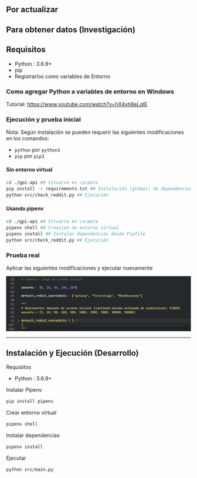## Por actualizar

## Para obtener datos (Investigación)

## Requisitos

- Python : 3.6.9+
- pip
- Registrarlos como variables de Entorno

### Como agregar Python a variables de entorno en Windows

Tutorial: https://www.youtube.com/watch?v=hX4yh8eLqlE

### Ejecución y prueba inicial

Nota: Según instalación se pueden requerir las siguientes modificaciones en los comandos:

- `python` por `python3`
- `pip` por `pip3`

#### Sin entorno virtual

```bash
cd ./gpi-api ## Situarse en carpeta
pip install -r requirements.txt ## Instalación (global) de dependencias
python src/check_reddit.py ## Ejecución
```

#### Usando pipenv

```bash
cd ./gpi-api ## Situarse en carpeta
pipenv shell ## Creación de entorno virtual
pipenv install ## Instalar dependencias desde Pipfile
python src/check_reddit.py ## Ejecución
```

### Prueba real

Aplicar las siguientes modificaciones y ejecutar nuevamente

![](docs/modificacion.png)

---

## Instalación y Ejecución (Desarrollo)

Requisitos

- Python : 3.6.9+

Instalar Pipenv

```bash
pip install pipenv
```

Crear entorno virtual

```bash
pipenv shell
```

Instalar dependencias

```bash
pipenv install
```

Ejecutar

```bash
python src/main.py
```
